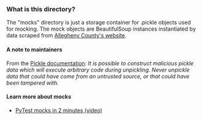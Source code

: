 ### What is this directory?
The "mocks" directory is just a storage container for .pickle objects used for mocking.
The mock objects are BeautifulSoup instances instantiated by data scraped from [Allegheny County's website](http://www2.alleghenycounty.us/RealEstate/).

#### A note to maintainers
From the [Pickle documentation](https://docs.python.org/3/library/pickle.html): *It is possible to construct malicious pickle data which will execute arbitrary code during unpickling. Never unpickle data that could have come from an untrusted source, or that could have been tampered with.*

#### Learn more about mocks
* [PyTest mocks in 2 minutes (video)](https://www.youtube.com/watch?v=ClAdw7ZJf5E&list=PLJsmaNFr5mNqSeuNepT3IaMrgzRMm9lQR&index=5)

